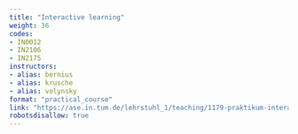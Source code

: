```yaml
---
title: "Interactive learning"
weight: 36
codes:
- IN0012
- IN2106
- IN2175
instructors:
- alias: bernius
- alias: krusche
- alias: volynsky
format: "practical_course"
link: "https://ase.in.tum.de/lehrstuhl_1/teaching/1179-praktikum-interactive-learning-ss22"
robotsdisallow: true
---
```


